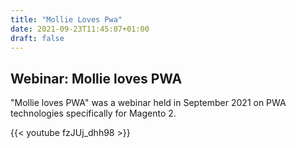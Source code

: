 ```yaml
---
title: "Mollie Loves Pwa"
date: 2021-09-23T11:45:07+01:00
draft: false
---
```


## Webinar: Mollie loves PWA

"Mollie loves PWA" was a webinar held in September 2021 on PWA technologies specifically for Magento 2.

{{< youtube fzJUj_dhh98 >}}